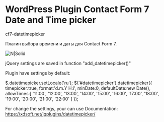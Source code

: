 # WordPress Plugin Contact Form 7 Date and Time picker 
cf7-datetimepicker

Плагин выбора времени и даты для Contact Form 7.

![N|Solid](https://i.imgur.com/SRb1biT.jpg)

jQuery settings are saved in function "add_datetimepicker()"

Plugin have settings by default:

 $.datetimepicker.setLocale('ru');
        $('#datetimepicker').datetimepicker({
         timepicker:true,
         format:'d.m.Y H:i',
         minDate:0,
         defaultDate:new Date(),
         allowTimes:[
          '11:00',
          '12:00',
          '13:00',
          '14:00',
          '15:00',
          '16:00',
          '17:00',
          '18:00',
          '19:00',
          '20:00',
          '21:00',
          '22:00'
          ]
        });
        
For change the settings, your can use Documentation: https://xdsoft.net/jqplugins/datetimepicker/        
